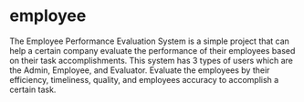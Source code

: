 # employee
The Employee Performance Evaluation System is a simple project that can help a certain company evaluate the performance of their employees based on their task accomplishments. This system has 3 types of users which are the Admin, Employee, and Evaluator. Evaluate the employees by their efficiency, timeliness, quality, and employees accuracy to accomplish a certain task.

